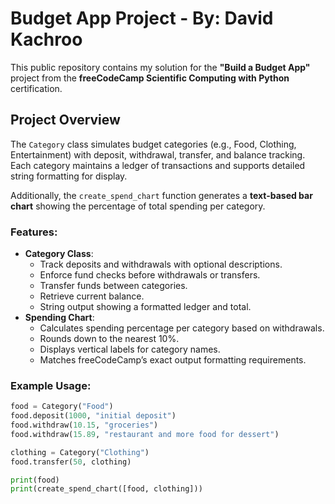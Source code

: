 # Budget App Project - By: David Kachroo

This public repository contains my solution for the **"Build a Budget App"** project from the **freeCodeCamp Scientific Computing with Python** certification.

## Project Overview
The `Category` class simulates budget categories (e.g., Food, Clothing, Entertainment) with deposit, withdrawal, transfer, and balance tracking. Each category maintains a ledger of transactions and supports detailed string formatting for display.

Additionally, the `create_spend_chart` function generates a **text-based bar chart** showing the percentage of total spending per category.

### Features:
- **Category Class**:
  - Track deposits and withdrawals with optional descriptions.
  - Enforce fund checks before withdrawals or transfers.
  - Transfer funds between categories.
  - Retrieve current balance.
  - String output showing a formatted ledger and total.
- **Spending Chart**:
  - Calculates spending percentage per category based on withdrawals.
  - Rounds down to the nearest 10%.
  - Displays vertical labels for category names.
  - Matches freeCodeCamp’s exact output formatting requirements.

### Example Usage:
```python
food = Category("Food")
food.deposit(1000, "initial deposit")
food.withdraw(10.15, "groceries")
food.withdraw(15.89, "restaurant and more food for dessert")

clothing = Category("Clothing")
food.transfer(50, clothing)

print(food)
print(create_spend_chart([food, clothing]))
